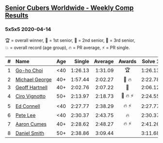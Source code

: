 <style>table {white-space: nowrap;}</style>

## [Senior Cubers Worldwide - Weekly Comp Results](/scw-comp/results/)
### 5x5x5 2020-04-14

<span style="white-space: nowrap;">🏆 = overall winner</span>, <span style="white-space: nowrap;">🥇 = 1st senior</span>, <span style="white-space: nowrap;">🥈 = 2nd senior</span>, <span style="white-space: nowrap;">🥉 = 3rd senior</span>, <span style="white-space: nowrap;">💥 = overall record (age group)</span>, <span style="white-space: nowrap;">🔥 = PR average</span>, <span style="white-space: nowrap;">⚡ = PR single</span>.

| # | Name | Age | Single | Average | Awards | Solve 1 | Solve 2 | Solve 3 | Solve 4 | Solve 5 | Video |
| :--: | :-- | :--: | --: | --: | :--: | --: | --: | --: | --: | --: | :-- |
| 1 | [Go-ho Choi](../../persons/go_ho_choi/555.md) | <40 | 1:26.13 | 1:31.09 | 🏆 | 1:26.13 | 1:30.33 | 1:29.77 | 1:33.16 | 1:44.65 | [Desktop](https://www.facebook.com/events/1400953806773430/permalink/1406006899601454) / [Mobile](https://m.facebook.com/events/1400953806773430?view=permalink&id=1406006899601454) |
| 2 | [Michael George](../../persons/michael_george/555.md) | 40+ | 1:57.44 | 2:02.27 | 🥇 🔥 | 2:22.78 | 1:59.27 | 2:05.30 | 1:57.44 | 2:02.24 | [Desktop](https://www.facebook.com/events/1400953806773430/permalink/1402162106652600) / [Mobile](https://m.facebook.com/events/1400953806773430?view=permalink&id=1402162106652600) |
| 3 | [Geoff Hartnell](../../persons/geoff_hartnell/555.md) | 40+ | 2:02.76 | 2:07.22 | 🥈 | 2:06.12 | 2:02.76 | 2:28.16 | 2:10.79 | 2:04.75 | [Desktop](https://www.facebook.com/events/1400953806773430/permalink/1403512099850934) / [Mobile](https://m.facebook.com/events/1400953806773430?view=permalink&id=1403512099850934) |
| 4 | [Ciro Vignotto](../../persons/ciro_vignotto/555.md) | 50+ | 2:13.97 | 2:18.73 | 🥉 🔥 ⚡ | 2:24.55 | 2:13.97 | 2:17.50 | 2:37.46 | 2:14.15 | [Desktop](https://www.facebook.com/events/1400953806773430/permalink/1402097503325727) / [Mobile](https://m.facebook.com/events/1400953806773430?view=permalink&id=1402097503325727) |
| 5 | [Ed Connell](../../persons/ed_connell/555.md) | <40 | 2:27.77 | 2:38.29 | 🔥 ⚡ | 2:27.77 | 2:42.38 | 2:44.73 | DNS | DNS | [Desktop](https://www.facebook.com/events/1400953806773430/permalink/1404474776421333) / [Mobile](https://m.facebook.com/events/1400953806773430?view=permalink&id=1404474776421333) |
| 6 | [Pete Lee](../../persons/pete_lee/555.md) | <40 | 2:30.37 | 2:43.75 | 🔥 | 2:30.37 | 2:58.85 | 2:42.02 | DNS | DNS | [Desktop](https://www.facebook.com/events/1400953806773430/permalink/1405529259649218) / [Mobile](https://m.facebook.com/events/1400953806773430?view=permalink&id=1405529259649218) |
| 7 | [Aaron Cumes](../../persons/aaron_cumes/555.md) | 40+ | 2:28.62 | 2:48.27 | 🔥 ⚡ | 2:41.26 | 2:28.62 | 3:14.93 | DNS | DNS | [Desktop](https://www.facebook.com/events/1400953806773430/permalink/1401875770014567) / [Mobile](https://m.facebook.com/events/1400953806773430?view=permalink&id=1401875770014567) |
| 8 | [Daniel Smith](../../persons/daniel_smith/555.md) | 50+ | 2:38.86 | 3:09.44 |  | 3:11.68 | 3:07.92 | 3:24.15 | 3:08.73 | 2:38.86 | [Desktop](https://www.facebook.com/events/1400953806773430/permalink/1405783112957166) / [Mobile](https://m.facebook.com/events/1400953806773430?view=permalink&id=1405783112957166) |

<!-- Global site tag (gtag.js) - Google Analytics -->
<script async src="https://www.googletagmanager.com/gtag/js?id=UA-86348435-3"></script>
<script>window.dataLayer = window.dataLayer || []; function gtag() {dataLayer.push(arguments);} gtag('js', new Date()); gtag('config', 'UA-86348435-3');</script>
